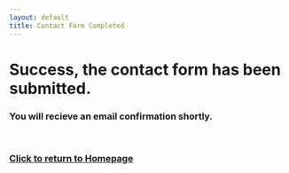 ```yaml
---
layout: default
title: Contact Form Completed
---
```


<div class="text-center">
  <h1>Success, the contact form has been submitted.</h1>
  <h3>You will recieve an email confirmation shortly.</h3>
  <p>&nbsp;</p>
  <h3><a href="/index.html">Click to return to Homepage</a></h3>
</div>
